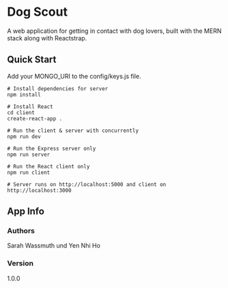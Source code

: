 # Dog Scout 

A web application for getting in contact with dog lovers, built with the MERN stack along with Reactstrap.

## Quick Start 

Add your MONGO_URI to the config/keys.js file.

```
# Install dependencies for server
npm install

# Install React
cd client
create-react-app .

# Run the client & server with concurrently
npm run dev

# Run the Express server only
npm run server

# Run the React client only
npm run client

# Server runs on http://localhost:5000 and client on http://localhost:3000

```

## App Info 

### Authors 
Sarah Wassmuth und Yen Nhi Ho 

### Version
1.0.0
